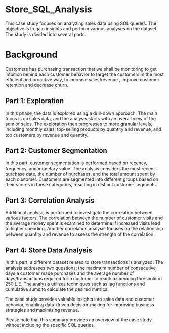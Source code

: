 # Store_SQL_Analysis

This case study focuses on analyzing sales data using SQL queries. The objective is to gain insights and perform various analyses on the dataset. The study is divided into several parts.

# Background
Customers has purchasing transaction that we shall be monitoring to get intuition behind each 
customer behavior to target the customers in the most efficient and proactive way, to increase 
sales/revenue , improve customer retention and decrease churn.


## Part 1: Exploration

In this phase, the data is explored using a drill-down approach. The main focus is on sales data, and the analysis starts with an overall view of the sum of sales. The exploration then progresses to more granular levels, including monthly sales, top-selling products by quantity and revenue, and top customers by revenue and quantity.

## Part 2: Customer Segmentation

In this part, customer segmentation is performed based on recency, frequency, and monetary value. The analysis considers the most recent purchase date, the number of purchases, and the total amount spent by each customer. Customers are segmented into different groups based on their scores in these categories, resulting in distinct customer segments.

## Part 3: Correlation Analysis

Additional analysis is performed to investigate the correlation between various factors. The correlation between the number of customer visits and the average money spent is examined to determine if increased visits lead to higher spending. Another correlation analysis focuses on the relationship between quantity and revenue to assess the strength of the correlation.

## Part 4: Store Data Analysis

In this part, a different dataset related to store transactions is analyzed. The analysis addresses two questions: the maximum number of consecutive days a customer made purchases and the average number of days/transactions required for a customer to reach a spending threshold of 250 L.E. The analysis utilizes techniques such as lag functions and cumulative sums to calculate the desired metrics.

The case study provides valuable insights into sales data and customer behavior, enabling data-driven decision-making for improving business strategies and maximizing revenue.

Please note that this summary provides an overview of the case study without including the specific SQL queries.

